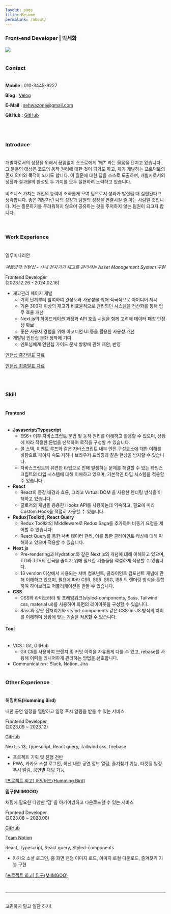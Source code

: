 ```yaml
---
layout: page
title: Resume
permalink: /about/
---
```


### **Front-end Developer | 박세화**

<img class="col one right rounded" src="/img/profile.jpg"><br><br/>

### Contact<br/><br/>

**Mobile** : 010-3445-9227

**Blog** : [Velog](https://velog.io/@wsd0811/posts)

**E-Mail** : sehwazone@gmail.com

**GitHub** : [GitHub](https://github.com/sehwa811)<br/><br/>
<br/>
<br/>

### Introduce<br/><br/>

<div>
개발자로서의 성장을 위해서 끊임없이 스스로에게 ‘왜?’ 라는 물음을 던지고 있습니다. 그 물음의 대상은 코드의 동작 원리에 대한 것이 되기도 하고, 제가 개발하는 프로덕트의 존재 의미와 목적이 되기도 합니다. 이 질문에 대한 답을 스스로 도출하며, 개발자로서의 성장과 결과물의 완성도 두 가지를 모두 실현하려 노력하고 있습니다.
<br/>
<br/>
비즈니스 가치는 개인의 능력이 조화롭게 모여 팀으로서 성과가 발현될 때 실현된다고 생각합니다. 좋은 개발자란 나의 성장과 팀원의 성장을 연결시킬 줄 아는 사람일 것입니다. 저는 질문하기를 두려워하지 않으며 공유하는 것을 주저하지 않는 팀원이 되고자 합니다.
</div>
<br/>
<br/>

### Work Experience<br/><br/>

일루미나리안 <br/><br/>
_겨울방학 인턴십 - 사내 전자기기 재고를 관리하는 Asset Management System 구현_

Frontend Developer<br/>
(2023.12.26 - 2024.02.16)

- 재고관리 페이지 개발
  - 기획 단계부터 참여하여 완성도와 사용성을 위해 적극적으로 아이디어 제시
  - 기존 300개 이상의 재고가 비효율적으로 관리되던 시스템을 전산화를 통해 업무 효율 개선
  - Next.js의 하이드레이션 과정과 API 호출 시점을 함께 고려해 데이터 패칭 안정성 확보
  - 좋은 사용자 경험을 위해 아코디언 UI 등을 활용한 사용성 개선
- 개발팀 인턴십 문화 정착에 기여
  - 멘토님에게 인턴십 가이드 문서 방향에 관해 제안, 반영

<a href="https://velog.io/@wsd0811/%EC%9D%BC%EB%A3%A8%EB%AF%B8%EB%82%98%EB%A6%AC%EC%95%88-%EA%B2%A8%EC%9A%B8%EB%B0%A9%ED%95%99-%EC%9D%B8%ED%84%B4%EC%8B%AD-%EC%A4%91%EA%B0%84%EB%B0%9C%ED%91%9C" target="blank">인턴십 중간발표 자료</a>

<a href="https://velog.io/@wsd0811/%EC%9D%BC%EB%A3%A8%EB%AF%B8%EB%82%98%EB%A6%AC%EC%95%88-%EA%B2%A8%EC%9A%B8%EB%B0%A9%ED%95%99-%EC%9D%B8%ED%84%B4%EC%8B%AD-%EC%B5%9C%EC%A2%85%EB%B0%9C%ED%91%9C" target="blank">인턴십 최종발표 자료</a>

<br/>
<br/>

### Skill<br/><br/>

#### Frontend<br/><br/>

- **Javascript/Typescript**
  - ES6+ 이후 자바스크립트 문법 및 동작 원리를 이해하고 활용할 수 있으며, 상황에 따라 적절한 문법을 선택하여 로직을 구성할 수 있습니다.
  - 콜 스택, 이벤트 루프와 같은 자바스크립트 내부 엔진 구성요소에 대한 이해를 바탕으로 페이지 속도 저하나 브라우저 프리징과 같은 현상을 방지할 수 있습니다.
  - 자바스크립트의 유연한 타입으로 인해 발생하는 문제를 해결할 수 있는 타입스크립트의 타입 시스템에 대해 이해하고 있으며, 기본적인 타입 시스템을 적용할 수 있습니다.<br/>
- **React**
  - React의 등장 배경과 효용, 그리고 Virtual DOM 을 사용한 렌더링 방식을 이해하고 있습니다.
  - 클로저의 개념을 응용한 Hooks API를 사용하는데 익숙하고, 필요에 따라 Custom Hook을 적절히 사용할 수 있습니다.<br/>
- **Redux(Toolkit), React Query**
  - Redux Toolkit의 Middleware로 Redux Saga를 추가하여 비동기 요청을 제어할 수 있습니다.
  - React Query를 통한 서버 데이터 관리, 이를 통한 클라이언트 캐싱에 대해 이해하고 있으며 적용할 수 있습니다.<br/>
- **Next.js**
  - Pre-rendering과 Hydration와 같은 Next.js의 개념에 대해 이해하고 있으며, TTI와 TTV의 간극을 줄이기 위해 필요한 기술들을 적절하게 적용할 수 있습니다.
  - 13 version 이상에서 사용되는 서버 컴포넌트, 클라이언트 컴포넌트 개념에 관해 이해하고 있으며, 필요에 따라 CSR, SSR, SSG, ISR 의 렌더링 방식을 혼합하여 하이브리드 어플리케이션을 만들 수 있습니다.<br/>
- **CSS**
  - CSS와 라이브러리 및 프레임워크(styled-components, Sass, Tailwind css, material ui)를 사용하여 화면의 레이아웃을 구성할 수 있습니다.
  - Sass와 같은 전처리기와 styled-components 같은 CSS-in-JS 방식의 차이를 이해하며 상황에 맞는 기술을 적용할 수 있습니다.<br/>

#### Tool<br/><br/>

- VCS : Git, GitHub
  - Git Cli를 사용하여 브랜치 및 커밋 이력을 자유롭게 다룰 수 있고, rebase를 사용해 이력을 리니어하게 관리하는 방법을 선호합니다.
- Communication : Slack, Notion, Jira
  <br/>
  <br/>

### Other Experience<br/><br/>

**허밍버드(Humming Bird)**

내한 공연 일정을 열람하고 일정 푸시 알림을 받을 수 있는 서비스

Frontend Developer<br/>
(2023.09 ~ 2023.12)

[GitHub](https://github.com/Naegongal-Team/HummingBird-Front)

Next.js 13, Typescript, React query, Tailwind css, firebase

- 프로젝트 기획 및 진행 전반
- PWA, 카카오 소셜 로그인, 최신 내한 공연 정보 열람, 즐겨찾기 기능, 티켓팅 일정 푸시 알림, 공연별 채팅 기능

[[프로젝트 회고] 허밍버드(Humming Bird)](https://velog.io/@wsd0811/프로젝트-회고-허밍버드Humming-Bird)

**밈구(MIIMGOO)**

채팅에 필요한 다양한 ‘밈’ 을 아카이빙하고 다운로드할 수 있는 서비스

Frontend Developer<br/>
(2023.08 ~ 2023.08)

[GitHub](https://github.com/sehwa811/MIIMGOO)

[Team Notion](https://www.notion.so/ab090d05ddb048068680e2d06993cb69?pvs=21)

React, Typescript, React query, Styled-components

- 카카오 소셜 로그인, 홈 화면 랜덤 이미지 로드, 이미지 로컬 다운로드, 즐겨찾기 기능 구현

[[프로젝트 회고] 밈구(MIIMGOO)](https://velog.io/@wsd0811/프로젝트-회고-밈구MIIMGOO)

<br/>
<hr/>
<br/>
<span class="contacticon center">
	<a href="sehwazone@gmail.com"><i class="fa fa-envelope-square"></i></a>
	<a href="https://github.com/sehwa811/" target="_blank"><i class="fa fa-github-square"></i></a>
	<a href="https://www.linkedin.com/in/%EC%84%B8%ED%99%94-%EB%B0%95-489a642b4/" target="_blank"><i class="fa fa-linkedin-square"></i></a>
</span>

<div class="col three caption">
	고민하지 말고 일단 하자!
</div>
